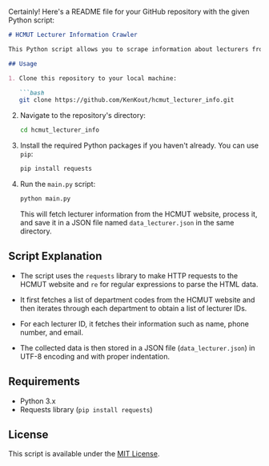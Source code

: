 Certainly! Here's a README file for your GitHub repository with the given Python script:

```markdown
# HCMUT Lecturer Information Crawler

This Python script allows you to scrape information about lecturers from the Ho Chi Minh City University of Technology (HCMUT) website and store it in a JSON file.

## Usage

1. Clone this repository to your local machine:

   ```bash
   git clone https://github.com/KenKout/hcmut_lecturer_info.git
   ```

2. Navigate to the repository's directory:

   ```bash
   cd hcmut_lecturer_info
   ```

3. Install the required Python packages if you haven't already. You can use `pip`:

   ```bash
   pip install requests
   ```

4. Run the `main.py` script:

   ```bash
   python main.py
   ```

   This will fetch lecturer information from the HCMUT website, process it, and save it in a JSON file named `data_lecturer.json` in the same directory.

## Script Explanation

- The script uses the `requests` library to make HTTP requests to the HCMUT website and `re` for regular expressions to parse the HTML data.

- It first fetches a list of department codes from the HCMUT website and then iterates through each department to obtain a list of lecturer IDs.

- For each lecturer ID, it fetches their information such as name, phone number, and email.

- The collected data is then stored in a JSON file (`data_lecturer.json`) in UTF-8 encoding and with proper indentation.

## Requirements

- Python 3.x
- Requests library (`pip install requests`)

## License

This script is available under the [MIT License](LICENSE).

